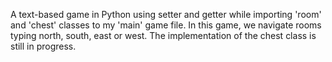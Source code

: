 A text-based game in Python using setter and getter while importing 'room' and 'chest' classes to my 'main' game file. In this game, we navigate rooms typing north, south, east or west. The implementation of the chest class is still in progress.
